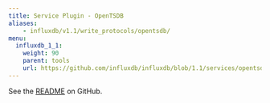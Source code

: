 ```yaml
---
title: Service Plugin - OpenTSDB
aliases:
    - influxdb/v1.1/write_protocols/opentsdb/
menu:
  influxdb_1_1:
    weight: 90
    parent: tools
    url: https://github.com/influxdb/influxdb/blob/1.1/services/opentsdb/README.md
---
```


See the [README](https://github.com/influxdata/influxdb/blob/master/services/opentsdb/README.md) on GitHub.
